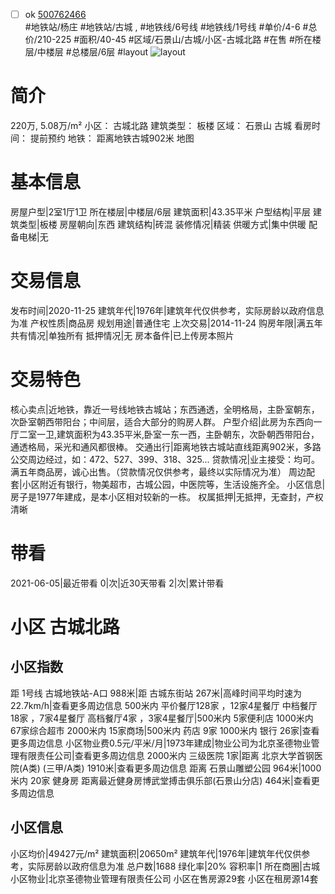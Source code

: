 - [ ] ok [500762466](https://bj.5i5j.com/ershoufang/500762466.html)  
 #地铁站/杨庄 #地铁站/古城 ,  #地铁线/6号线 #地铁线/1号线
#单价/4-6 #总价/210-225 #面积/40-45   #区域/石景山/古城/小区-古城北路 #在售 #所在楼层/中楼层 #总楼层/6层 #layout 
![layout](http://image2.5i5j.com//group4/M00/02/8F/CgqJJl7vSrGAagQ6AAG1gM6zdqM465.jpg_P5.jpg) 
# 简介 
 220万,  5.08万/m² 
小区： 古城北路
建筑类型： 板楼
区域： 石景山 古城
看房时间： 提前预约
地铁： 距离地铁古城902米 地图
# 基本信息 
 房屋户型|2室1厅1卫
所在楼层|中楼层/6层
建筑面积|43.35平米
户型结构|平层
建筑类型|板楼
房屋朝向|东西
建筑结构|砖混
装修情况|精装
供暖方式|集中供暖
配备电梯|无
# 交易信息 
 发布时间|2020-11-25
建筑年代|1976年|建筑年代仅供参考，实际房龄以政府信息为准
产权性质|商品房
规划用途|普通住宅
上次交易|2014-11-24
购房年限|满五年
共有情况|单独所有
抵押情况|无
房本备件|已上传房本照片
# 交易特色 
 核心卖点|近地铁，靠近一号线地铁古城站；东西通透，全明格局，主卧室朝东，次卧室朝西带阳台；中间层，适合大部分的购房人群。
户型介绍|此房为东西向一厅二室一卫,建筑面积为43.35平米,卧室一东一西，主卧朝东，次卧朝西带阳台，通透格局，采光和通风都很棒。
交通出行|距离地铁古城站直线距离902米，多路公交周边经过，如：472、527、399、318、325...
贷款情况|业主接受：均可。满五年商品房，诚心出售。（贷款情况仅供参考，最终以实际情况为准）
周边配套|小区附近有银行，物美超市，古城公园，中医院等，生活设施齐全。
小区信息|房子是1977年建成，是本小区相对较新的一栋。
权属抵押|无抵押，无查封，产权清晰
# 带看 
 2021-06-05|最近带看	 0|次|近30天带看	 2|次|累计带看
# 小区 古城北路
## 小区指数 
 距 1号线 古城地铁站-A口 988米|距 古城东街站 267米|高峰时间平均时速为22.7km/h|查看更多周边信息
500米内 平价餐厅128家 ，12家4星餐厅
中档餐厅18家 ，7家4星餐厅
高档餐厅4家 ，3家4星餐厅|500米内 5家便利店
1000米内 67家综合超市
2000米内 15家商场|500米内 药店 9家
1000米内 银行 26家|查看更多周边信息
小区物业费0.5元/平米/月|1973年建成|物业公司为北京圣德物业管理有限责任公司|查看更多周边信息
2000米内 三级医院 1家|距离 北京大学首钢医院(A类) (三甲/A类) 1910米|查看更多周边信息
距离 石景山雕塑公园 964米|1000米内 20家 健身房
距离最近健身房博武堂搏击俱乐部(石景山分店) 464米|查看更多周边信息
## 小区信息 
 小区均价|49427元/m²
建筑面积|20650m²
建筑年代|1976年|建筑年代仅供参考，实际房龄以政府信息为准
总户数|1688
绿化率|20%
容积率|1
所在商圈|古城
小区物业|北京圣德物业管理有限责任公司
小区在售房源29套
小区在租房源14套
